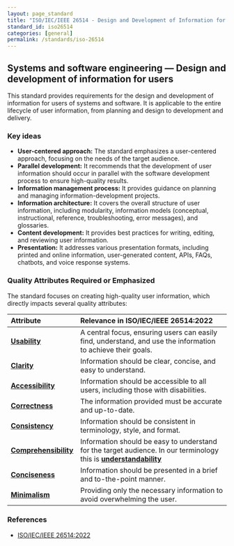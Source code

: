 ```yaml
---
layout: page_standard
title: "ISO/IEC/IEEE 26514 - Design and Development of Information for Users"
standard_id: iso26514
categories: [general]
permalink: /standards/iso-26514
---
```


## Systems and software engineering — Design and development of information for users

This standard provides requirements for the design and development of information for users of systems and software. 
It is applicable to the entire lifecycle of user information, from planning and design to development and delivery.


### Key ideas

-   **User-centered approach:** The standard emphasizes a user-centered approach, focusing on the needs of the target audience.
-   **Parallel development:** It recommends that the development of user information should occur in parallel with the software development process to ensure high-quality results.
-   **Information management process:** It provides guidance on planning and managing information-development projects.
-   **Information architecture:** It covers the overall structure of user information, including modularity, information models (conceptual, instructional, reference, troubleshooting, error messages), and glossaries.
-   **Content development:** It provides best practices for writing, editing, and reviewing user information.
-   **Presentation:** It addresses various presentation formats, including printed and online information, user-generated content, APIs, FAQs, chatbots, and voice response systems.

### Quality Attributes Required or Emphasized

The standard focuses on creating high-quality user information, which directly impacts several quality attributes:

| Attribute | Relevance in ISO/IEC/IEEE 26514:2022 |
|:--- |:--- |
| **[Usability](/qualities/usability)** | A central focus, ensuring users can easily find, understand, and use the information to achieve their goals. |
| **[Clarity](/qualities/clarity)** | Information should be clear, concise, and easy to understand. |
| **[Accessibility](/qualities/accessibility)** | Information should be accessible to all users, including those with disabilities. |
| **[Correctness](/qualities/correctness)** | The information provided must be accurate and up-to-date. |
| **[Consistency](/qualities/consistency)** | Information should be consistent in terminology, style, and format. |
| **[Comprehensibility](/qualities/comprehensibility)** | Information should be easy to understand for the target audience. In our terminology this is **[understandability](/_qualities/understandability)** |
| **[Conciseness](/qualities/conciseness)** | Information should be presented in a brief and to-the-point manner. |
| **[Minimalism](/qualities/minimalism)** | Providing only the necessary information to avoid overwhelming the user. |

### References

-   [ISO/IEC/IEEE 26514:2022](https://www.iso.org/standard/82246.html)

